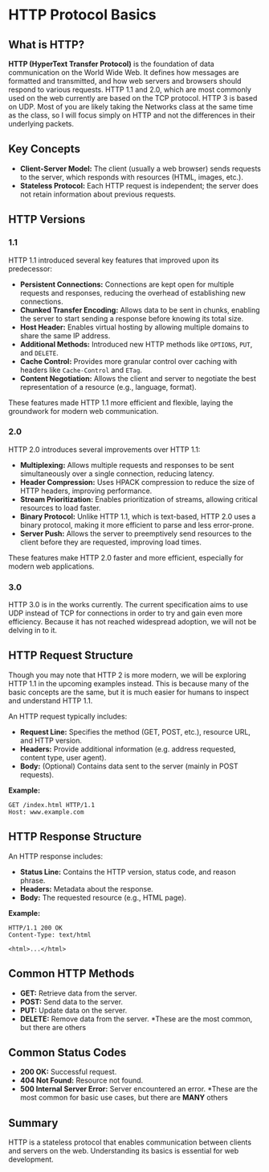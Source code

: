 # HTTP Protocol Basics

## What is HTTP?

**HTTP (HyperText Transfer Protocol)** is the foundation of data communication on the World Wide Web. It defines how messages are formatted and transmitted, and how web servers and browsers should respond to various requests.  HTTP 1.1 and 2.0, which are most commonly used on the web currently are based on the TCP protocol.  HTTP 3 is based on UDP.  Most of you are likely taking the Networks class at the same time as the class, so I will focus simply on HTTP and not the differences in their underlying packets.

## Key Concepts

- **Client-Server Model:** The client (usually a web browser) sends requests to the server, which responds with resources (HTML, images, etc.).
- **Stateless Protocol:** Each HTTP request is independent; the server does not retain information about previous requests.

## HTTP Versions
### 1.1 
HTTP 1.1 introduced several key features that improved upon its predecessor:

- **Persistent Connections:** Connections are kept open for multiple requests and responses, reducing the overhead of establishing new connections.
- **Chunked Transfer Encoding:** Allows data to be sent in chunks, enabling the server to start sending a response before knowing its total size.
- **Host Header:** Enables virtual hosting by allowing multiple domains to share the same IP address.
- **Additional Methods:** Introduced new HTTP methods like `OPTIONS`, `PUT`, and `DELETE`.
- **Cache Control:** Provides more granular control over caching with headers like `Cache-Control` and `ETag`.
- **Content Negotiation:** Allows the client and server to negotiate the best representation of a resource (e.g., language, format).

These features made HTTP 1.1 more efficient and flexible, laying the groundwork for modern web communication.



### 2.0

HTTP 2.0 introduces several improvements over HTTP 1.1:

- **Multiplexing:** Allows multiple requests and responses to be sent simultaneously over a single connection, reducing latency.
- **Header Compression:** Uses HPACK compression to reduce the size of HTTP headers, improving performance.
- **Stream Prioritization:** Enables prioritization of streams, allowing critical resources to load faster.
- **Binary Protocol:** Unlike HTTP 1.1, which is text-based, HTTP 2.0 uses a binary protocol, making it more efficient to parse and less error-prone.
- **Server Push:** Allows the server to preemptively send resources to the client before they are requested, improving load times.

These features make HTTP 2.0 faster and more efficient, especially for modern web applications.

### 3.0
HTTP 3.0 is in the works currently.  The current specification aims to use UDP instead of TCP for connections in order to try and gain even more efficiency. Because it has not reached widespread adoption, we will not be delving in to it.

## HTTP Request Structure
Though you may note that HTTP 2 is more modern, we will be exploring HTTP 1.1 in the upcoming examples instead.  This is because many of the basic concepts are the same, but it is much easier for humans to inspect and understand HTTP 1.1.

An HTTP request typically includes:
- **Request Line:** Specifies the method (GET, POST, etc.), resource URL, and HTTP version.
- **Headers:** Provide additional information (e.g. address requested, content type, user agent).
- **Body:** (Optional) Contains data sent to the server (mainly in POST requests).

**Example:**
```
GET /index.html HTTP/1.1
Host: www.example.com
```

## HTTP Response Structure

An HTTP response includes:
- **Status Line:** Contains the HTTP version, status code, and reason phrase.
- **Headers:** Metadata about the response.
- **Body:** The requested resource (e.g., HTML page).

**Example:**
```
HTTP/1.1 200 OK
Content-Type: text/html

<html>...</html>
```

## Common HTTP Methods

- **GET:** Retrieve data from the server.
- **POST:** Send data to the server.
- **PUT:** Update data on the server.
- **DELETE:** Remove data from the server.
*These are the most common, but there are others

## Common Status Codes

- **200 OK:** Successful request.
- **404 Not Found:** Resource not found.
- **500 Internal Server Error:** Server encountered an error.
*These are the most common for basic use cases, but there are **MANY** others

## Summary

HTTP is a stateless protocol that enables communication between clients and servers on the web. Understanding its basics is essential for web development.